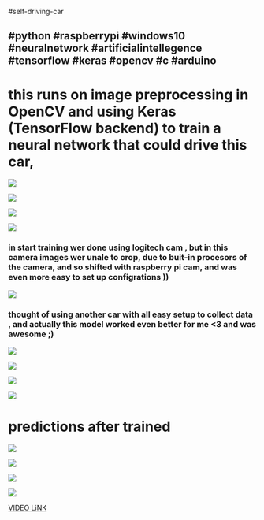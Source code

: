 #self-driving-car
## #python #raspberrypi #windows10 #neuralnetwork #artificialintellegence #tensorflow #keras #opencv #c #arduino  

# this runs on image preprocessing in OpenCV and using Keras (TensorFlow backend) to train a neural network that could drive this car,

![](images/IMG_20190224_180157.jpg)


![](images/IMG_20190409_215454.jpg)

![](images/IMG_20190409_220205.jpg)

![](images/IMG_20190409_215828.jpg)

### in start training wer done using logitech cam , but in this camera images wer unale to crop, due to buit-in procesors of the camera, and so shifted with raspberry pi cam, and was even more easy to set up configrations ))

![](images/IMG_20190321_124050.jpg)




### thought of using another car with all easy setup to collect data , and actually this model worked even better for me <3 and was awesome ;)

![](images/IMG_20190402_164728.jpg)

![](images/IMG_20190402_164704.jpg)

![](images/IMG_20190402_164847.jpg)

![](images/IMG_20190402_164812.jpg)



# predictions after trained
![](images/stream.57.jpg)

![](images/stream.582.jpg)

![](images/stream.59.jpg)

![](images/stream.602.jpg)

[VIDEO LiNK](https://www.youtube.com/watch?v=LP5Fi0OaX-k)
